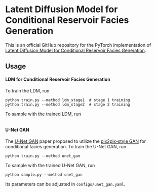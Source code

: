 # Latent Diffusion Model for Conditional Reservoir Facies Generation

This is an official GitHub repository for the PyTorch implementation of [Latent Diffusion Model for Conditional Reservoir Facies Generation](https://arxiv.org/abs/2311.01968#:~:text=Latent%20Diffusion%20Model%20for%20Conditional%20Reservoir%20Facies%20Generation,-Daesoo%20Lee%2C%20Oscar&text=Creating%20accurate%20and%20geologically%20realistic,the%20oil%20and%20gas%20sector.).


## Usage

#### LDM for Conditional Reservoir Facies Generation
To train the LDM, run
```commandline
python train.py --method ldm_stage1  # stage 1 training
python train.py --method ldm_stage2  # stage 2 training
```
To sample with the trained LDM, run
```commandline

```


#### U-Net GAN
The [U-Net GAN](https://link.springer.com/article/10.1007/s10596-020-10027-w) paper proposed to utilize the [pix2pix-style GAN](https://arxiv.org/abs/1611.07004) for conditional facies generation.
To train the U-Net GAN, run
```commandline
python train.py --method unet_gan
```
To sample with the trained U-Net GAN, run
```commandline
python sample.py --method unet_gan
```
Its parameters can be adjusted in `configs/unet_gan.yaml`.


